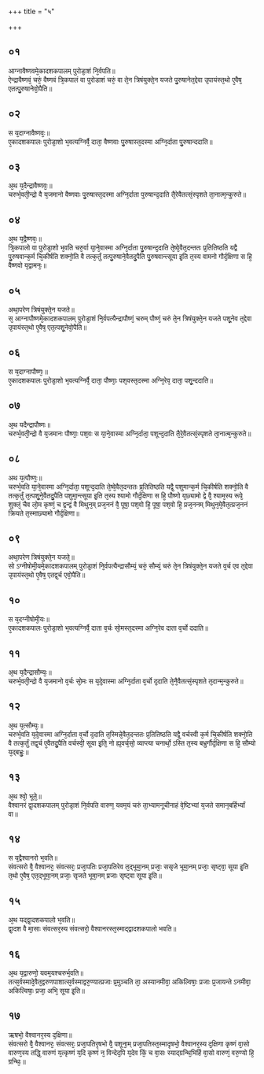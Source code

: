 +++
title = "५"

+++
## ०१
आग्नावैष्णवमे᳘कादशकपालम् पुरोडा᳘शं नि᳘र्वपति॥  
ऐन्द्रावैष्णवं᳘ चरुं᳘ वैष्णवं त्रि᳘कपालं वा पुरोडाशं चरुं᳘ वा ते᳘न त्रिषंयुक्ते᳘न यजते पु᳘रुषानेत᳘द्देवा उ᳘पायंस्त᳘थो ए᳘वैष᳘ एतत्पु᳘रुषानेवो᳘पैति॥  
## ०२
स य᳘दाग्नावैष्णवः᳘॥  
ए᳘कादशकपालः पुरोडा᳘शो भ᳘वत्यग्निर्वै᳘ दाता᳘ वैष्णवाः पु᳘रुषास्त᳘दस्मा अग्नि᳘र्दाता पु᳘रुषान्ददाति॥  
## ०३
अ᳘थ य᳘दैन्द्रावैष्णवः᳘॥  
चरुर्भ᳘वती᳘न्द्रो वै य᳘जमानो वैष्णवाः पु᳘रुषास्त᳘दस्मा अग्नि᳘र्दाता पुरुषान्द᳘दाति तै᳘रेवैतत्सं᳘स्पृशते ता᳘नात्म᳘न्कुरुते॥  
## ०४
अ᳘थ य᳘द्वैष्णवः᳘॥  
त्रि᳘कपालो वा पुरोडा᳘शो भ᳘वति चरु᳘र्वा या᳘ने᳘वास्मा अग्नि᳘र्दाता पु᳘रुषान्द᳘दाति ते᳘ष्वे᳘वैत᳘दन्ततः प्र᳘तितिष्ठति यद्वै पु᳘रुषवान्क᳘र्म चि᳘कीर्षति शक्नो᳘ति वै तत्क᳘र्तुं तत्पु᳘रुषाने᳘वैतदु᳘पैति पु᳘रुषवान्त्सूया इ᳘ति त᳘स्य वामनो गौर्द᳘क्षिणा स हि᳘ वैष्णवो य᳘द्वामनः᳘॥  
## ०५
अथा᳘परेण त्रिषंयुक्ते᳘न यजते॥  
स᳘ आग्नापौष्णमे᳘कादशकपालम् पुरोडा᳘शं नि᳘र्वपत्यैन्द्रापौष्णं᳘ चरुम् पौष्णं᳘ चरुं ते᳘न त्रिषंयुक्ते᳘न यजते पशू᳘नेव त᳘द्देवा उ᳘पायंस्त᳘थो ए᳘वैष᳘ एत᳘त्पशू᳘नेवो᳘पैति॥  
## ०६
स य᳘दाग्नापौष्णः᳘॥  
ए᳘कादशकपालः पुरोडा᳘शो भ᳘वत्यग्निर्वै᳘ दाता᳘ पौष्णाः᳘ पश᳘वस्त᳘दस्मा अग्नि᳘रेव᳘ दाता᳘ पशू᳘न्ददाति॥  
## ०७
अ᳘थ यदैन्द्रापौष्णः॥  
चरुर्भ᳘वती᳘न्द्रो वै य᳘जमानः पौष्णाः᳘ पश᳘वः स या᳘ने᳘वास्मा अग्नि᳘र्दाता᳘ पशून्द᳘दाति तै᳘रे᳘वैतत्सं᳘स्पृशते ता᳘नात्म᳘न्कुरुते॥  
## ०८
अथ य᳘त्पौष्णः᳘॥  
चरुर्भ᳘वति या᳘ने᳘वास्मा अग्नि᳘र्दाता᳘ पशून्द᳘दाति ते᳘ष्वे᳘वैत᳘दन्ततः प्र᳘तितिष्ठति यद्वै᳘ पशुमान्क᳘र्म चि᳘कीर्षति शक्नो᳘ति वै तत्क᳘र्तुं त᳘त्पशू᳘ने᳘वैतदु᳘पैति पशुमा᳘न्त्सूया इ᳘ति त᳘स्य श्यामो गौर्द᳘क्षिणा स हि᳘ पौष्णो य᳘छ्यामो द्वे वै᳘ श्याम᳘स्य रूपे᳘ शुक्लं᳘ चैव लो᳘म कृष्णं᳘ च द्वन्द्वं वै मिथुन᳘म् प्रज᳘ननं वै᳘ पूषा᳘ पश᳘वो हि᳘ पूषा᳘ पश᳘वो हि᳘ प्रज᳘ननम् मिथुन᳘मे᳘वैत᳘त्प्रज᳘ननं क्रियते त᳘स्माछ्यामो गौर्द᳘क्षिणा॥  
## ०९
अथा᳘परेण त्रिषंयुक्ते᳘न यजते᳘॥  
सो ऽग्नीषोमी᳘यमे᳘कादशकपालम् पुरोडा᳘शं नि᳘र्वपत्यैन्द्रासौम्यं᳘ चरुं᳘ सौम्यं᳘ चरुं ते᳘न त्रिषंयुक्ते᳘न यजते व᳘र्च एव त᳘द्देवा उ᳘पायंस्त᳘थो ए᳘वैष᳘ एतद्व᳘र्च एवो᳘पैति॥  
## १०
स य᳘दग्नीषोमी᳘यः॥  
ए᳘कादशकपालः पुरोडा᳘शो भ᳘वत्यग्निर्वै᳘ दाता व᳘र्चः सो᳘मस्त᳘दस्मा अग्नि᳘रेव दाता व᳘र्चो ददाति॥  
## ११
अ᳘थ य᳘दैन्द्रासौम्यः᳘॥  
चरुर्भ᳘वती᳘न्द्रो वै य᳘जमानो व᳘र्चः सो᳘मः स य᳘दे᳘वास्मा अग्नि᳘र्दाता व᳘र्चो द᳘दाति ते᳘नै᳘वैतत्सं᳘स्पृशते त᳘दान्म᳘न्कुरुते॥  
## १२
अ᳘थ य᳘त्सौम्यः᳘॥  
चरुर्भ᳘वति य᳘दे᳘वास्मा अग्नि᳘र्दाता व᳘र्चो द᳘दाति त᳘स्मिन्ने᳘वैत᳘दन्ततः प्र᳘तितिष्ठति यद्वै᳘ वर्चस्वी क᳘र्म चि᳘कीर्षति शक्नो᳘ति वै तत्क᳘र्तुं तद्व᳘र्च ए᳘वैतदु᳘पैति वर्चस्वी᳘ सूया इ᳘ति᳘ नो ह्य᳘वर्च᳘सो᳘ व्याप्त्या चनार्थो᳘ ऽस्ति त᳘स्य बभ्रुर्गौर्द᳘क्षिणा स हि᳘ सौम्यो य᳘द्बभ्रुः᳘॥  
## १३
अ᳘थ श्वो᳘ भूते᳘॥  
वैश्वानरं द्वा᳘दशकपालम् पुरोडा᳘शं नि᳘र्वपति वारुण᳘ यवम᳘यं चरुं ता᳘भ्यामनूचीनाहं वे᳘ष्टिभ्यां य᳘जते समान᳘बर्हिर्भ्यां वा॥  
## १४
स य᳘द्वैश्वानरो भ᳘वति॥  
संवत्सरो वै᳘ वैश्वानरः᳘ संवत्सरः᳘ प्रजा᳘पतिः प्रजा᳘पतिरेव त᳘द्भूमा᳘नम् प्रजाः᳘ ससृजे भूमा᳘नम् प्रजाः᳘ सृष्ट्वा᳘ सूया इ᳘ति त᳘थो ए᳘वैष᳘ एत᳘द्भूमा᳘नम् प्रजाः᳘ सृजते भूमा᳘नम् प्रजाः सृष्ट्वा सूया इ᳘ति॥  
## १५
अ᳘थ यद्द्वा᳘दशकपालो भ᳘वति॥  
द्वा᳘दश वै मा᳘साः संवत्सर᳘स्य संवत्सरो᳘ वैश्वानरस्त᳘स्माद्द्वादशकपालो भवति॥  
## १६
अ᳘थ य᳘द्वारुणो᳘ यवम᳘यश्चरुर्भ᳘वति॥  
तत्स᳘र्वस्मादे᳘वैत᳘द्वरुणपाशात्स᳘र्वस्माद्वरु᳘ण्यात्प्रजाः प्र᳘मुञ्चति ता᳘ अस्यानमीवा᳘ अकिल्विषाः᳘ प्रजाः प्र᳘जायन्ते ऽनमीवा᳘ अकिल्विषाः᳘ प्रजा᳘ अभि᳘ सूया इ᳘ति॥  
## १७
ऋषभो᳘ वैश्वानर᳘स्य द᳘क्षिणा॥  
संवत्सरो वै᳘ वैश्वानरः᳘ संवत्सरः᳘ प्रजा᳘पतिरृषभो वै᳘ पशूना᳘म् प्रजा᳘पतिस्त᳘स्मादृषभो᳘ वैश्वानर᳘स्य द᳘क्षिणा कृष्णं वा᳘सो वारुण᳘स्य तद्धि᳘ वारुणं य᳘त्कृष्णं य᳘दि कृष्णं न᳘ विन्देद᳘पि य᳘देव किं᳘ च वा᳘सः स्याद्ग्रन्थि᳘भिर्हि वा᳘सो वारुणं᳘ वरु᳘ण्यो हि᳘ ग्रन्थिः᳘॥  